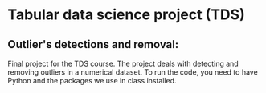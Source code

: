 # Tabular data science project (TDS)
## Outlier's detections and removal:
Final project for the TDS course. The project deals with detecting and removing outliers in a numerical dataset.
To run the code, you need to have Python and the packages we use in class installed.
